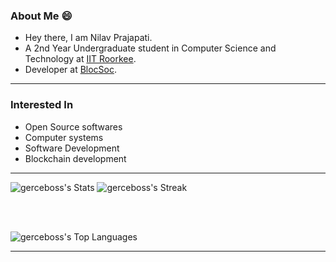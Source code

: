 ### About Me 😄
* Hey there, I am Nilav Prajapati.
* A 2nd Year Undergraduate student in Computer Science and Technology at [IIT Roorkee](https://www.iitr.ac.in).
* Developer at [BlocSoc](https://github.com/BlocSoc-iitr).

<hr>

### Interested In
* Open Source softwares
* Computer systems
* Software Development
* Blockchain development

<hr>

![gerceboss's Stats](https://github-readme-stats.vercel.app/api?username=gerceboss&theme=dracula&show_icons=true&hide_border=false&count_private=true) ![gerceboss's Streak](https://github-readme-streak-stats.herokuapp.com/?user=gerceboss&theme=dracula&hide_border=false)

<br>
<br> 
  
![gerceboss's Top Languages](https://github-readme-stats.vercel.app/api/top-langs/?username=gerceboss&theme=dracula&show_icons=true&hide_border=false&layout=compact)
<hr>

<!--
**gerceboss/gerceboss** is a ✨ _special_ ✨ repository because its `README.md` (this file) appears on your GitHub profile.

Here are some ideas to get you started:

- 🔭 I’m currently working on ...
- 🌱 I’m currently learning ...
- 👯 I’m looking to collaborate on ...
- 🤔 I’m looking for help with ...
- 💬 Ask me about ...
- 📫 How to reach me: ...
- 😄 Pronouns: ...
- ⚡ Fun fact: ...
-->
